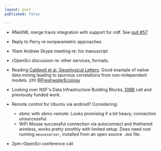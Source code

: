 ```yaml
---
layout: post
published: false

---
```



- RNeXML merge travis integration with support for rrdf. See [pull #57](https://github.com/ropensci/RNeXML/pull/57)
- Reply to Perry re nonparametric approaches

- 10am Andrew Skype meeting re: his manuscript

- rOpenSci discussion re: other services, formats. 

- Reading [Caldwell et al, Geophysical Letters](http://doi.org/10.1002/2014GL059205 "Statistical Significance of Climate Sensitivity Predictors Obtained by Data Mining"). Good example of naiive data mining leading to spurious correlations from non-independent models.  (/ht [@FreshwaterEcology](http://twitter.com/FreshwaterEcology)


- Looking over NSF's Data Infrastructure Building Blocks, [DIBB](http://www.nsf.gov/funding/pgm_summ.jsp?pims_id=504776&WT.mc_id=USNSF_39&WT.mc_ev=click) call and previously funded work.  


- Remote control for Ubuntu via android?  Considering: 
  - xbmc with xbmc-remote: Looks promising if a bit heavy; connection unsuccessful.  
  - WiFi Mouse successful connection via autoconnect and thethered wireless, works pretty smothly with limited setup.  Does need root running `mouseserver`, installed from an open source `.deb` file.  


- 2pm rOpenSci conference call 
